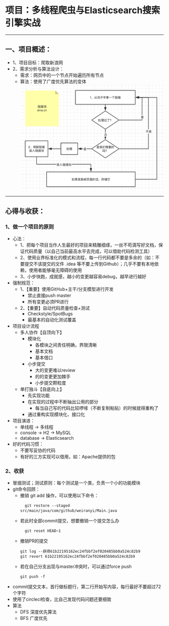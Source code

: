 # 项目：多线程爬虫与Elasticsearch搜索引擎实战

***

## 一、项目概述：

- 1、项目目标：爬取新浪网
- 2、需求分析与算法设计：
    - 需求：网页中的一个节点开始遍历所有节点
    - 算法：使用了广度优先算法的变体
        ![img.png](images/flowChart.png)

***

## 心得与收获：

### 1、做一个项目的原则

- 心法：
    - 1、把每个项目当作人生最好的项目来精雕细琢，一丝不苟滴写好文档，保证代码质量（以自己当前最高水平去完成，可以借助代码检测工具）
    - 2、使用业界标准化的模式和流程，每一行代码都不要是多余的（如：不要提交不该提交的文件 .idea 等不要上传到Github）；几乎不要有本地依赖，使用者能够毫无障碍的使用
    - 3、小步快跑，成就感，越小的变更越容易debug，越早进行越好
- 强制规范：
    - 1、【重要】使用GitHub+主干/分支模型进行开发
        - 禁止直接push master
        - 所有变更必须PR进行
    - 2、【重要】自动代码质量检查+测试
        - Checkstyle/SpotBugs
        - 最基本的自动化测试覆盖
- 项目设计流程
    - 多人协作【自顶向下】
        - 模块化
            - 各模块之间责任明确，界限清晰
            - 基本文档
            - 基本借口
        - 小步提交
            - 大的变更难以review
            - 的的变更更加棘手
            - 小步提交颗粒度
    - 单打独斗【自底向上】
        - 先实现功能
        - 在实现的过程中不断抽出公用的部分
            - 每当自己写的代码比较啰嗦（不断复制粘贴）的时候就得重构了
        - 通过重构实现模块化、接口化
- 项目演进：
    - 单线程 -> 多线程
    - console -> H2 -> MySQL
    - database -> Elasticsearch
- 好的代码习惯：
    - 不要写妥协的代码
    - 有好的三方实现可以借用，如：Apache提供的包

### 2、收获

- 冒烟测试；测试原则：每个测试是一个类，负责一个小的功能模块
- git命令回顾：
    - 撤销 git add 操作，可以使用以下命令：
      ```shell
        git restore --staged src/main/java/com/github/weiranyi/Main.java
      ```
    - 若此时全部commit提交，想要撤销一个提交怎么办
      ```shell
        git reset HEAD~1
      ```
    - 撤销PR的提交
      ```shell
      git log --获得61b22195162ec24fbbf2ef020485bb0a524c82b9
      git revert 61b22195162ec24fbbf2ef020485bb0a524c82b9
      ```
    - 若在自己分支出现与master冲突时，可以通过force push
        ```shell
        git push -f
        ```
- commit提交文本，首行做标题行，第二行开始写内容，每行最好不要超过72个字符
- 使用了circleci检查，比自己发现代码问题还要细致
- 算法
    - DFS 深度优先算法
    - BFS 广度优先



